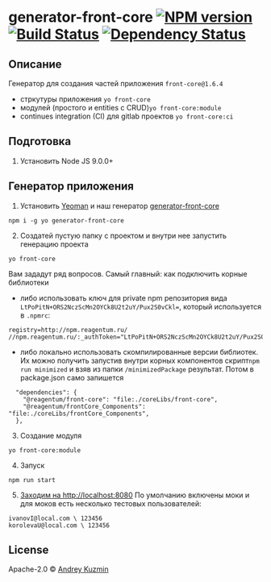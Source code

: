# generator-front-core [![NPM version][npm-image]][npm-url] [![Build Status][travis-image]][travis-url] [![Dependency Status][daviddm-image]][daviddm-url]
> 

## Описание
Генератор для создания частей приложения ```front-core@1.6.4```
  - стркутуры приложения ```yo front-core```
  - модулей (простого и entities с CRUD)```yo front-core:module```
  - continues integration (CI) для gitlab проектов ```yo front-core:ci```

## Подготовка
1. Установить Node JS 9.0.0+

## Генератор приложения
1. Установить [Yeoman](http://yeoman.io) и наш генератор [generator-front-core](https://github.com/kinjeiro/generator-front-core)
```
npm i -g yo generator-front-core
```
2. Создатей пустую папку с проектом и внутри нее запустить генерацию проекта
```
yo front-core    
```
Вам зададут ряд вопросов. Самый главный: как подключить корные библиотеки 
- либо использовать ключ для private npm репозитория вида ```LtPoPitN+ORS2NczScMn2OYCk8U2t2uY/Pux2S0vCkl=```, который используется в ```.npmrc```:
```
registry=http://npm.reagentum.ru/
//npm.reagentum.ru/:_authToken="LtPoPitN+ORS2NczScMn2OYCk8U2t2uY/Pux2S0vCkl="
```
- либо локально использовать скомпилированные версии библиотек. Их можно получить запустив внутри корных компонентов скрипт```npm run minimized``` и взяв из папки ```/minimizedPackage``` результат.
Потом в package.json само запишется
```
  "dependencies": {
    "@reagentum/front-core": "file:./coreLibs/front-core",
    "@reagentum/frontCore_Components": "file:./coreLibs/frontCore_Components",
  },
```

3. Создание модуля
```
yo front-core:module
```
4. Запуск
```
npm run start
```

5. [Заходим на http://localhost:8080](http://localhost:8080)
По умолчанию включены моки и для моков есть несколько тестовых пользователей:
```
ivanovI@local.com \ 123456
korolevaU@local.com \ 123456
```

## License

Apache-2.0 © [Andrey Kuzmin]()


[npm-image]: https://badge.fury.io/js/generator-front-core.svg
[npm-url]: https://npmjs.org/package/generator-front-core
[travis-image]: https://travis-ci.org/Kinjeiro/generator-front-core.svg?branch=master
[travis-url]: https://travis-ci.org/Kinjeiro/generator-front-core
[daviddm-image]: https://david-dm.org/Kinjeiro/generator-front-core.svg?theme=shields.io
[daviddm-url]: https://david-dm.org/Kinjeiro/generator-front-core
